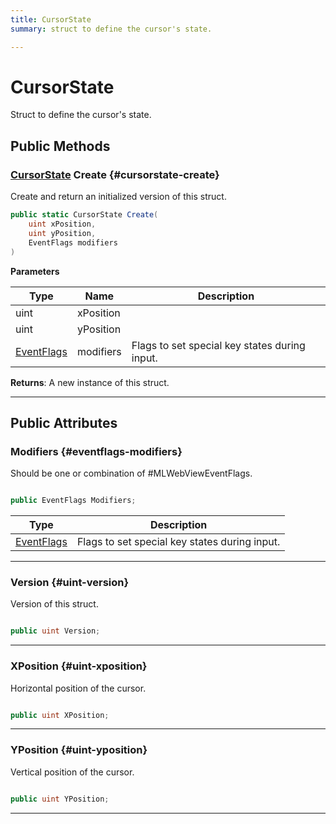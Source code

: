 ```yaml
---
title: CursorState
summary: struct to define the cursor's state. 

---
```


# CursorState




Struct to define the cursor's state.   





## Public Methods

### [CursorState](/versioned_docs/version-03-Jan-2023/unity-api/api/UnityEngine.XR.MagicLeap/MLWebView/NativeBindings/UnityEngine.XR.MagicLeap.MLWebView.NativeBindings.CursorState.md) Create {#cursorstate-create}

Create and return an initialized version of this struct. 

```csharp
public static CursorState Create(
    uint xPosition,
    uint yPosition,
    EventFlags modifiers
)
```


**Parameters**

| Type | Name  | Description  | 
|--|--|--|
| uint |xPosition||
| uint |yPosition||
| [EventFlags](/versioned_docs/version-03-Jan-2023/unity-api/api/UnityEngine.XR.MagicLeap/MLWebView/UnityEngine.XR.MagicLeap.MLWebView.md#enums-eventflags) |modifiers|Flags to set special key states during input. |






**Returns**: A new instance of this struct.



-----------

## Public Attributes

### Modifiers {#eventflags-modifiers}

Should be one or combination of #MLWebViewEventFlags. 

```csharp

public EventFlags Modifiers;

```

| Type | Description  | 
|--|--|
| [EventFlags](/versioned_docs/version-03-Jan-2023/unity-api/api/UnityEngine.XR.MagicLeap/MLWebView/UnityEngine.XR.MagicLeap.MLWebView.md#enums-eventflags) | Flags to set special key states during input.  |





-----------

### Version {#uint-version}

Version of this struct. 

```csharp

public uint Version;

```






-----------

### XPosition {#uint-xposition}

Horizontal position of the cursor. 

```csharp

public uint XPosition;

```






-----------

### YPosition {#uint-yposition}

Vertical position of the cursor. 

```csharp

public uint YPosition;

```






-----------

